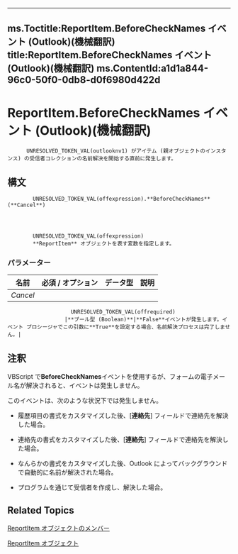 

---
ms.Toctitle:ReportItem.BeforeCheckNames イベント (Outlook)(機械翻訳)
title:ReportItem.BeforeCheckNames イベント (Outlook)(機械翻訳)
ms.ContentId:a1d1a844-96c0-50f0-0db8-d0f6980d422d
---
# ReportItem.BeforeCheckNames イベント (Outlook)(機械翻訳)





          UNRESOLVED_TOKEN_VAL(outlooknv1) がアイテム (親オブジェクトのインスタンス) の受信者コレクションの名前解決を開始する直前に発生します。

## 構文

            UNRESOLVED_TOKEN_VAL(offexpression).**BeforeCheckNames**(**Cancel**)




            UNRESOLVED_TOKEN_VAL(offexpression)
            **ReportItem** オブジェクトを表す変数を指定します。

### パラメーター

|**名前**|**必須 / オプション**|**データ型**|**説明**|
|---|---|---|---|
|*Cancel*|
                        UNRESOLVED_TOKEN_VAL(offrequired)
                      |**ブール型 (Boolean)**|**False**イベントが発生します。イベント プロシージャでこの引数に**True**を設定する場合、名前解決プロセスは完了しません。|





## 注釈
VBScript で**BeforeCheckNames**イベントを使用するが、フォームの電子メール名が解決されると、イベントは発生しません。



このイベントは、次のような状況下では発生しません。 


- 履歴項目の書式をカスタマイズした後、[**連絡先**] フィールドで連絡先を解決した場合。

- 連絡先の書式をカスタマイズした後、[**連絡先**] フィールドで連絡先を解決した場合。

- なんらかの書式をカスタマイズした後、Outlook によってバックグラウンドで自動的に名前が解決された場合。

- プログラムを通じて受信者を作成し、解決した場合。








## Related Topics

[ReportItem オブジェクトのメンバー](5a5662dd-e969-bbd5-129b-44609ba1cf9f.md)

[ReportItem オブジェクト](16ebe336-72e0-42f6-99d3-edecc3ea284d.md)




